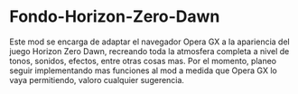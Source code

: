 # Fondo-Horizon-Zero-Dawn
Este mod se encarga de adaptar el navegador Opera GX a la apariencia del juego Horizon Zero Dawn, recreando toda la atmosfera completa a nivel de tonos, sonidos, efectos, entre otras cosas mas. Por el momento, planeo seguir implementando mas funciones al mod a medida que Opera GX lo vaya permitiendo, valoro cualquier sugerencia.
